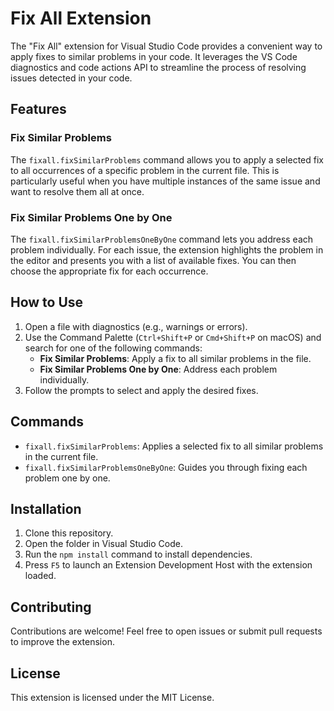 # Fix All Extension

The "Fix All" extension for Visual Studio Code provides a convenient way to apply fixes to similar problems in your code. It leverages the VS Code diagnostics and code actions API to streamline the process of resolving issues detected in your code.

## Features

### Fix Similar Problems
The `fixall.fixSimilarProblems` command allows you to apply a selected fix to all occurrences of a specific problem in the current file. This is particularly useful when you have multiple instances of the same issue and want to resolve them all at once.

### Fix Similar Problems One by One
The `fixall.fixSimilarProblemsOneByOne` command lets you address each problem individually. For each issue, the extension highlights the problem in the editor and presents you with a list of available fixes. You can then choose the appropriate fix for each occurrence.

## How to Use

1. Open a file with diagnostics (e.g., warnings or errors).
2. Use the Command Palette (`Ctrl+Shift+P` or `Cmd+Shift+P` on macOS) and search for one of the following commands:
   - **Fix Similar Problems**: Apply a fix to all similar problems in the file.
   - **Fix Similar Problems One by One**: Address each problem individually.
3. Follow the prompts to select and apply the desired fixes.

## Commands

- `fixall.fixSimilarProblems`: Applies a selected fix to all similar problems in the current file.
- `fixall.fixSimilarProblemsOneByOne`: Guides you through fixing each problem one by one.

## Installation

1. Clone this repository.
2. Open the folder in Visual Studio Code.
3. Run the `npm install` command to install dependencies.
4. Press `F5` to launch an Extension Development Host with the extension loaded.

## Contributing

Contributions are welcome! Feel free to open issues or submit pull requests to improve the extension.

## License

This extension is licensed under the MIT License.